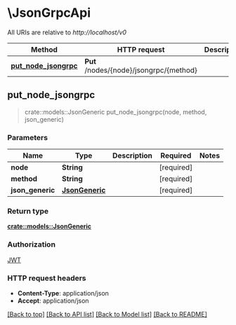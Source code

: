 # \JsonGrpcApi

All URIs are relative to *http://localhost/v0*

Method | HTTP request | Description
------------- | ------------- | -------------
[**put_node_jsongrpc**](JsonGrpcApi.md#put_node_jsongrpc) | **Put** /nodes/{node}/jsongrpc/{method} | 



## put_node_jsongrpc

> crate::models::JsonGeneric put_node_jsongrpc(node, method, json_generic)


### Parameters


Name | Type | Description  | Required | Notes
------------- | ------------- | ------------- | ------------- | -------------
**node** | **String** |  | [required] |
**method** | **String** |  | [required] |
**json_generic** | [**JsonGeneric**](JsonGeneric.md) |  | [required] |

### Return type

[**crate::models::JsonGeneric**](JsonGeneric.md)

### Authorization

[JWT](../README.md#JWT)

### HTTP request headers

- **Content-Type**: application/json
- **Accept**: application/json

[[Back to top]](#) [[Back to API list]](../README.md#documentation-for-api-endpoints) [[Back to Model list]](../README.md#documentation-for-models) [[Back to README]](../README.md)


